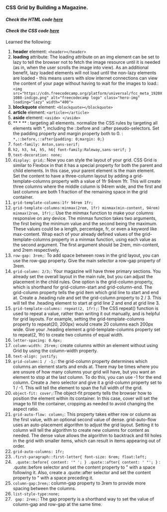 ### CSS Grid by Building a Magazine.

#### <i>Check the HTML code [here](./index.html) </i> 
#### <i>Check the CSS code [here](./styles.css)</i>

Learned the following:

1. **header** element: `<header></header>`
2. **loading** attribute: The loading attribute on an img element can be set to lazy to tell the browser not to fetch the image resource until it is needed (as in, when the user scrolls the image into view). As an additional benefit, lazy loaded elements will not load until the non-lazy elements are loaded - this means users with slow internet connections can view the content of your page without having to wait for the images to load.: `<img src="https://cdn.freecodecamp.org/platform/universal/fcc_meta_1920X1080-indigo.png" alt="freecodecamp logo" class="hero-img" loading="lazy" width="400">`
3. **blockquote** element: `<blockquote></blockquote>`
4. **article** element: `<article></article>`
5. **aside** element: `<aside> </aside>`
6. ** * ** : targeting all elements. normalize the CSS rules by targeting all elements with *, including the ::before and ::after pseudo-selectors. Set the padding property and margin property both to 0. : `*,::before,::after{padding: 0;margin: 0;}`
7. `font-family: Anton,sans-serif;`
8. `h2, h3, h4, h5, h6{
    font-family:Raleway,sans-serif;
}`
9. `text-decoration: none;`
10. `display: grid;`: Now you can style the layout of your grid. CSS Grid is similar to Flexbox in that it has a special property for both the parent and child elements.
In this case, your parent element is the main element. Set the content to have a three-column layout by adding a grid-template-columns property with a value of 1fr 94rem 1fr. This will create three columns where the middle column is 94rem wide, and the first and last columns are both 1 fraction of the remaining space in the grid container.
11. `grid-template-columns:1fr 94rem 1fr;`
12. `grid-template-columns:minmax(2rem, 1fr) minmax(min-content, 94rem) minmax(2rem, 1fr);`: Use the minmax function to make your columns responsive on any device. The minmax function takes two arguments, the first being the minimum value and the second being the maximum. These values could be a length, percentage, fr, or even a keyword like max-content.
Wrap each of your already defined values of the grid-template-columns property in a minmax function, using each value as the second argument. The first argument should be 2rem, min-content, and 2rem respectively.
13. `row-gap: 3rem;`: To add space between rows in the grid layout, you can use the row-gap property. Give the main selector a row-gap property of 3rem.
14. `grid-column: 2/3;`: Your magazine will have three primary sections. You already set the overall layout in the main rule, but you can adjust the placement in the child rules.
One option is the grid-column property, which is shorthand for grid-column-start and grid-column-end. The grid-column property tells the grid item which grid line to start and end at.
Create a .heading rule and set the grid-column property to 2 / 3. This will tell the .heading element to start at grid line 2 and end at grid line 3.
15. `grid-template-columns: repeat(2, 1fr);`: The CSS repeat() function is used to repeat a value, rather than writing it out manually, and is helpful for grid layouts. For example, setting the grid-template-columns property to repeat(20, 200px) would create 20 columns each 200px wide.
Give your .heading element a grid-template-columns property set to repeat(2, 1fr) to create two columns of equal width.
16. `letter-spacing: 0.6px;`
17. `column-width: 25rem;`: create columns within an element without using Grid by using the column-width property.
18. `text-align: justify;`
19. `grid-column:1 / -1;`: the grid-column property determines which columns an element starts and ends at. There may be times where you are unsure of how many columns your grid will have, but you want an element to stop at the last column. To do this, you can use -1 for the end column.
Create a .hero selector and give it a grid-column property set to 1 / -1. This will tell the element to span the full width of the grid.
20. `object-fit: cover;`:The object-fit property tells the browser how to position the element within its container. In this case, cover will set the image to fill the container, cropping as needed to avoid changing the aspect ratio.
21. `grid-auto-flow: column;`: This property takes either row or column as the first value, with an optional second value of dense. grid-auto-flow uses an auto-placement algorithm to adjust the grid layout. Setting it to column will tell the algorithm to create new columns for content as needed. The dense value allows the algorithm to backtrack and fill holes in the grid with smaller items, which can result in items appearing out of order.
22. `grid-auto-columns: 1fr;`
21. `.first-paragraph::first-letter{
    font-size: 6rem;
    float:left;
    `
22. ` .quote::before{
    content: '" ';
}
.quote::after{
    content: ' "';
}` : .quote::before selector and set the content property to " with a space following it.
Also, create a .quote::after selector and set the content property to " with a space preceding it.
23. `column-gap:3rem;`: column-gap property to 3rem to provide more spacing between the columns.
24. `list-style-type:none;`
25. ` gap: 2rem;`: The gap property is a shorthand way to set the value of column-gap and row-gap at the same time.




